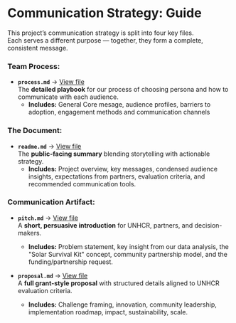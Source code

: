 
<!-- markdownlint-disable MD013 MD031 MD007 MD033 MD004 MD009 MD013 MD045 MD041 MD032 MD039 MD019 MD012-->


<!-- markdownlint-disable MD031 MD033 MD004 MD001 MD009 MD013 MD045 MD001 -->
# **Communication Strategy: Guide**

This project’s communication strategy is split into four key files.  
Each serves a different purpose — together, they form a complete, consistent message.

### Team Process:
- **`process.md`** → [View file](https://github.com/MIT-Emerging-Talent/ET6-CDSP-group-08-repo/blob/communicating_res/5_communication_strategy/process.md)  
  The **detailed playbook** for our process of choosing persona and how to communicate with each audience.  
  - **Includes:** General Core mesage, audience profiles, barriers to adoption, engagement methods and communication channels

### The Document:
- **`readme.md`** → [View file](https://github.com/MIT-Emerging-Talent/ET6-CDSP-group-08-repo/blob/communicating_res/5_communication_strategy/README.md)  
  The **public-facing summary** blending storytelling with actionable strategy.  
  - **Includes:** Project overview, key messages, condensed audience insights, expectations from partners, evaluation criteria, and recommended communication tools.

### Communication Artifact:
- **`pitch.md`** → [View file](https://github.com/MIT-Emerging-Talent/ET6-CDSP-group-08-repo/blob/communicating_res/5_communication_strategy/pitch.md)  
  A **short, persuasive introduction** for UNHCR, partners, and decision-makers.  
  - **Includes:** Problem statement, key insight from our data analysis, the "Solar Survival Kit" concept, community partnership model, and the funding/partnership request.

- **`proposal.md`** → [View file](https://github.com/MIT-Emerging-Talent/ET6-CDSP-group-08-repo/blob/communicating_res/5_communication_strategy/proposal.md)  
  A **full grant-style proposal** with structured details aligned to UNHCR evaluation criteria.  
  - **Includes:** Challenge framing, innovation, community leadership, implementation roadmap, impact, sustainability, scale.
  
